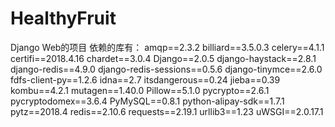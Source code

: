 # HealthyFruit

Django Web的项目
依赖的库有：
amqp==2.3.2
billiard==3.5.0.3
celery==4.1.1
certifi==2018.4.16
chardet==3.0.4
Django==2.0.5
django-haystack==2.8.1
django-redis==4.9.0
django-redis-sessions==0.5.6
django-tinymce==2.6.0
fdfs-client-py==1.2.6
idna==2.7
itsdangerous==0.24
jieba==0.39
kombu==4.2.1
mutagen==1.40.0
Pillow==5.1.0
pycrypto==2.6.1
pycryptodomex==3.6.4
PyMySQL==0.8.1
python-alipay-sdk==1.7.1
pytz==2018.4
redis==2.10.6
requests==2.19.1
urllib3==1.23
uWSGI==2.0.17.1
